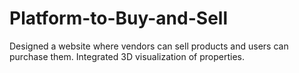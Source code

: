 # Platform-to-Buy-and-Sell
Designed a website where vendors can sell products and users can purchase them. Integrated 3D visualization of properties.
